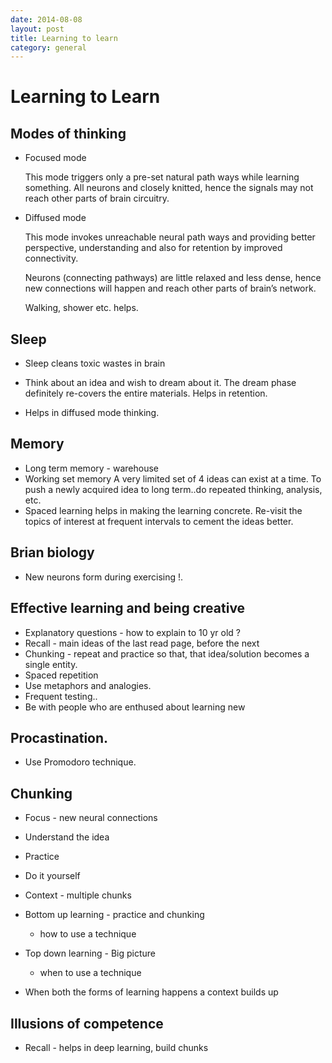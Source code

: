 ```yaml
---
date: 2014-08-08
layout: post
title: Learning to learn
category: general
---
```



# Learning to Learn

## Modes of thinking

* Focused mode

    This mode triggers only a pre-set natural path ways while learning something.
    All neurons and closely knitted, hence the signals may not reach other parts of brain circuitry.

* Diffused mode

    This mode invokes unreachable neural path ways and providing better perspective, 
    understanding and also for retention by improved connectivity.

    Neurons (connecting pathways) are little relaxed and less dense, hence new connections
    will happen and reach other parts of brain’s network.

    Walking, shower etc. helps.


## Sleep

* Sleep cleans toxic wastes in brain
* Think about an idea and wish to dream about it. The
    dream phase definitely re-covers the entire materials. Helps in retention.

* Helps in diffused mode thinking.


## Memory

* Long term memory - warehouse
* Working set memory
    A very limited set of 4 ideas can exist at a time. To push
    a newly acquired idea to long term..do repeated thinking, analysis, etc.
* Spaced learning helps in making the learning concrete.
    Re-visit the topics of interest at frequent intervals to cement the ideas better.

## Brian biology

* New neurons form during exercising !.

## Effective learning and being creative

* Explanatory questions - how to explain to 10 yr old ?
* Recall - main ideas of the last read page, before the next
* Chunking - repeat and practice so that, that idea/solution becomes a single entity.
* Spaced repetition
* Use metaphors and analogies.
* Frequent testing..
* Be with people who are enthused about learning new

## Procastination.

* Use Promodoro technique.

## Chunking

* Focus - new neural connections
* Understand the idea
* Practice
* Do it yourself
* Context - multiple chunks
* Bottom up learning - practice and chunking
    * how to use a technique
* Top down learning - Big picture
    * when to use a technique

* When both the forms of learning happens
    a context builds up

## Illusions of competence

* Recall - helps in deep learning, build chunks


